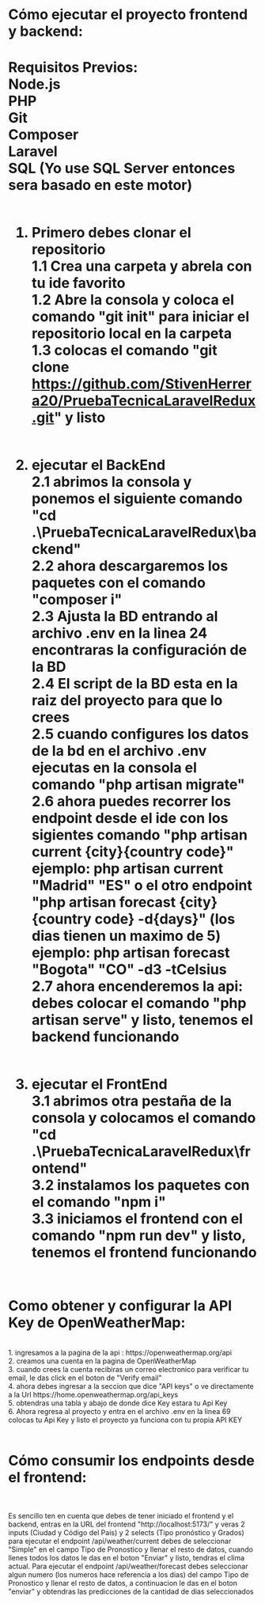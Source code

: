 <h1>Cómo ejecutar el proyecto frontend y backend:<h1>
Requisitos Previos: <br/>
Node.js <br/>
PHP <br/>
Git <br/>
Composer <br/>
Laravel <br/>
SQL (Yo use SQL Server entonces sera basado en este motor) <br/> <br/>

1. Primero debes clonar el repositorio <br/>
   1.1 Crea una carpeta y abrela con tu ide favorito <br/>
   1.2 Abre la consola y coloca el comando "git init" para iniciar el repositorio local en la carpeta <br/>
   1.3 colocas el comando "git clone https://github.com/StivenHerrera20/PruebaTecnicaLaravelRedux.git" y listo <br/><br/>

2. ejecutar el BackEnd <br/>
   2.1 abrimos la consola y ponemos el siguiente comando "cd .\PruebaTecnicaLaravelRedux\backend" <br/>
   2.2 ahora descargaremos los paquetes con el comando "composer i" <br/>
   2.3 Ajusta la BD entrando al archivo .env en la linea 24 encontraras la configuración de la BD <br/>
   2.4 El script de la BD esta en la raiz del proyecto para que lo crees <br/>
   2.5 cuando configures los datos de la bd en el archivo .env ejecutas en la consola el comando "php artisan migrate" <br/>
   2.6 ahora puedes recorrer los endpoint desde el ide con los sigientes comando "php artisan current {city}{country code}" ejemplo: php artisan current "Madrid" "ES" o el otro endpoint "php artisan forecast {city}{country code} -d{days}" (los dias tienen un maximo de 5) ejemplo: php artisan forecast "Bogota" "CO" -d3 -tCelsius <br/>
   2.7 ahora encenderemos la api: debes colocar el comando "php artisan serve" y listo, tenemos el backend funcionando <br/><br/>

3. ejecutar el FrontEnd <br/>
   3.1 abrimos otra pestaña de la consola y colocamos el comando "cd .\PruebaTecnicaLaravelRedux\frontend" <br/>
   3.2 instalamos los paquetes con el comando "npm i" <br/>
   3.3 iniciamos el frontend con el comando "npm run dev" y listo, tenemos el frontend funcionando <br/><br/>

<h1> Como obtener y configurar la API Key de OpenWeatherMap: </h1>
<br/>
1. ingresamos a la pagina de la api : https://openweathermap.org/api <br/>
2. creamos una cuenta en la pagina de OpenWeatherMap <br/>
3. cuando crees la cuenta recibiras un correo electronico para verificar tu email, le das click en el boton de "Verify email" <br/>
4. ahora debes ingresar a la seccion que dice "API keys" o ve directamente a la Url https://home.openweathermap.org/api_keys <br/>
5. obtendras una tabla y abajo de donde dice Key estara tu Api Key <br/>
6. Ahora regresa al proyecto y entra en el archivo .env en la linea 69 colocas tu Api Key y listo el proyecto ya funciona con tu propia API KEY
<br/><br/>
<h1>Cómo consumir los endpoints desde el frontend:</h1>
<br/><br/>
Es sencillo ten en cuenta que debes de tener iniciado el frontend y el backend, entras en la URL del frontend "http://localhost:5173/" y veras 2 inputs (Ciudad y Código del Pais) y 2 selects (Tipo pronóstico y Grados) para ejecutar el endpoint /api/weather/current debes de seleccionar "Simple" en el campo Tipo de Pronostico y llenar el resto de datos, cuando llenes todos los datos le das en el boton "Enviar" y listo, tendras el clima actual. Para ejecutar el endpoint /api/weather/forecast debes seleccionar algun numero (los numeros hace referencia a los dias) del campo Tipo de Pronostico y llenar el resto de datos, a continuacion le das en el boton "enviar" y obtendras las predicciones de la cantidad de dias seleccionados
